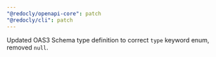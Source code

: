 ```yaml
---
"@redocly/openapi-core": patch
"@redocly/cli": patch
---
```


Updated OAS3 Schema type definition to correct `type` keyword enum, removed `null`.
